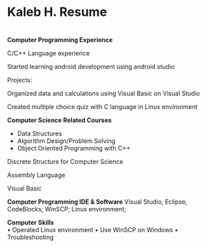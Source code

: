 # Kaleb H. Resume
#
**Computer Programming Experience**

C/C++ Language experience

Started learning android development using android studio

Projects:

Organized data and calculations using Visual Basic on Visual Studio

Created multiple choice quiz with C language in Linux environment

**Computer Science Related Courses**	
* Data Structures
* Algorithm Design/Problem Solving 
* Object Oriented Programming with C++

Discrete Structure for Computer Science 

Assembly Language 	

Visual Basic

**Computer Programming IDE & Software**	
Visual Studio, Eclipse, CodeBlocks; WinSCP; Linux environment; 
				     					      
**Computer Skills**	 
•	Operated Linux environment 
•	Use WinSCP on Windows
•	Troubleshooting 

